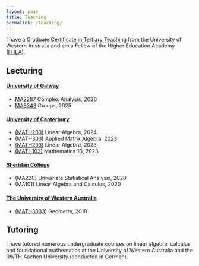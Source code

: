 ```yaml
---
layout: page
title: Teaching
permalink: /Teaching/
---
```


<!--- 
In 2020 I was admitted as a Fellow of the Higher Education Academy ([FHEA](https://www.advance-he.ac.uk/fellowship)) through the UWA Academy Fellowship Scheme. In 2021 I earned a [Graduate Certificate in Tertiary Teaching](https://www.uwa.edu.au/study/courses/graduate-certificate-in-tertiary-teaching) from UWA.
--->

I have a [Graduate Certificate in Tertiary Teaching](https://www.uwa.edu.au/study/courses/graduate-certificate-in-tertiary-teaching) from the University of Western Australia and am a Fellow of the Higher Education Academy ([FHEA](https://www.advance-he.ac.uk/fellowship)).

## Lecturing

#### [University of Galway](https://www.universityofgalway.ie/)

- [MA2287](https://www.universityofgalway.ie/course-information/module/MA2287) Complex Analysis, 2026
- [MA3343](https://www.universityofgalway.ie/course-information/module/MA3343) Groups, 2025

#### [University of Canterbury](https://www.canterbury.ac.nz/)

- [(MATH203)](https://www.canterbury.ac.nz/courseinfo/GetCourseDetails.aspx?course=math203) Linear Algebra, 2024
- [(MATH303)](https://www.canterbury.ac.nz/courseinfo/GetCourseDetails.aspx?course=math303) Applied Matrix Algebra, 2023
- [(MATH203)](https://www.canterbury.ac.nz/courseinfo/GetCourseDetails.aspx?course=math203) Linear Algebra, 2023
- [(MATH103)](https://www.canterbury.ac.nz/courseinfo/GetCourseDetails.aspx?course=math103) Mathematics 1B, 2023

<!--- **Current** --->

#### [Sheridan College](https://www.sheridan.edu.au/)

- (MA220) Univariate Statistical Analysis, 2020
- (MA101) Linear Algebra and Calculus, 2020

#### [The University of Western Australia](http://www.uwa.edu.au/)

- [(MATH3033)](http://handbooks.uwa.edu.au/unitdetails?code=MATH3033 "MATH3033 Handbook") Geometry, 2018

<!---
You can view a supplementary video that I prepared for the unit on primal/dual conics and their Caley-Klein geometries below. In it I show how the Euclidean and hyperbolic geometries introduced in class are simply special cases of something more general.

<p style="text-align: center;">
<iframe width="560" height="315" src="https://www.youtube.com/embed/eyoTZJI2_2U?rel=0&amp;showinfo=0" frameborder="0" allow="accelerometer; autoplay; encrypted-media; gyroscope; picture-in-picture" allowfullscreen></iframe>
</p>
--->

<!---
In Trimester 1, 2020, I lectured two undergraduate units at [Sheridan College](https://www.sheridan.edu.au/):
- **Univariate Statistical Analysis** as part of the Bachelor of Business,
-  **Linear Algebra and Calculus** as part of the Diploma of Science.

I was responsible for developing both units, since they were new.


In Semester 2, 2018, I lectured two weeks of [**Geometry (MATH3033)**](http://handbooks.uwa.edu.au/unitdetails?code=MATH3033 "MATH3033 Handbook") for John Bamberg at the University of Western Australia. As this was a new unit in 2018, I was also responsible for writing and preparing the content of the 6 lectures that I delivered. 

You can view a supplementary video that I prepared for the unit on primal/dual conics and their Caley-Klein geometries below. In it I show how the Euclidean and hyperbolic geometries introduced in class are simply special cases of something more general.

<p style="text-align: center;">
<iframe width="560" height="315" src="https://www.youtube.com/embed/eyoTZJI2_2U?rel=0&amp;showinfo=0" frameborder="0" allow="accelerometer; autoplay; encrypted-media; gyroscope; picture-in-picture" allowfullscreen></iframe>
</p>
--->

<!---
## Supervision

- Ann Linehan, Honours, ["Relationships Between Geometric Propositions which Characterise Projective Planes"](/assets/Ann_Linehan-Honours.pdf), co-supervised with John Bamberg, UWA, 2021
- Dominique Douglas-Smith, Honours, ["Skew Projection"](/assets/Dominique_Douglas-Smith-Honours.pdf), co-supervised with John Bamberg, UWA, 2020.
- Reymond Akpanya, Bachelor thesis, ["Manipulation diskreter simplizialer Flächen"](/assets/Reymond_Akpanya-Bachelorarbeit.pdf), co-supervised with Alice Niemeyer and Markus Baumeister, RWTH, 2018.
--->

## Tutoring
I have tutored numerous undergraduate courses on linear algebra, calculus and foundational mathematics at the University of Western Australia and the RWTH Aachen University (conducted in German).

<!---
- **2019 S2:** Multivariable Calculus, Mathematical Theory and Methods, **UWA**.
- **2019 S1:** Multivariable Calculus, Mathematical Theory and Methods, Mathematics Fundamentals, **UWA**.
- **2018 S2:** Multivariable Calculus, Mathematical Theory and Methods, **UWA**.
- **2018 SS:** Maple-Praktikum für Lehramt, **RWTH** (in German).
- **2017 SS:** Lineare Algebra II, **RWTH** (in German).
- **2016 S2:** Mathematical Methods 1, Mathematics Foundations: Specialist, **UWA**.
- **2016 S1:** Mathematical Methods 1, Mathematics Foundations: Specialist,
Mathematics Foundations: Methods, **UWA**.
- **2015 S2:** Mathematical Methods 2, Mathematics Foundations: Specialist, **UWA**.
- **2015 S1:** Mathematical Methods 1, Mathematics Foundations: Methods, **UWA**.
- **2014 S2:** Introductory Mathematics Specialist, **UWA**.
--->


